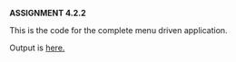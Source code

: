 **ASSIGNMENT 4.2.2**

This is the code for the complete menu driven application.

Output is [here.](https://github.com/shrutiisharma/MyEcom/blob/Assignment_4.2.2/README.md)
